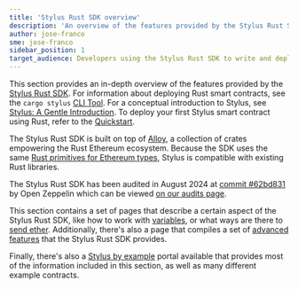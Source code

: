 ```yaml
---
title: 'Stylus Rust SDK overview'
description: 'An overview of the features provided by the Stylus Rust SDK'
author: jose-franco
sme: jose-franco
sidebar_position: 1
target_audience: Developers using the Stylus Rust SDK to write and deploy smart contracts.
---
```


This section provides an in-depth overview of the features provided by the [Stylus Rust SDK](https://github.com/OffchainLabs/stylus-sdk-rs). For information about deploying Rust smart contracts, see the `cargo stylus` [CLI Tool](https://github.com/OffchainLabs/cargo-stylus). For a conceptual introduction to Stylus, see [Stylus: A Gentle Introduction](../gentle-introduction.mdx). To deploy your first Stylus smart contract using Rust, refer to the [Quickstart](../quickstart.mdx).

The Stylus Rust SDK is built on top of [Alloy](https://www.paradigm.xyz/2023/06/alloy), a collection of crates empowering the Rust Ethereum ecosystem. Because the SDK uses the same [Rust primitives for Ethereum types](https://docs.rs/alloy-primitives/latest/alloy_primitives/), Stylus is compatible with existing Rust libraries.

The Stylus Rust SDK has been audited in August 2024 at [commit #62bd831](https://github.com/OffchainLabs/stylus-sdk-rs/tree/62bd8318c7f3ab5be954cbc264f85bf2ba3f4b06) by Open Zeppelin which can be viewed [on our audits page](audit-reports.mdx).

This section contains a set of pages that describe a certain aspect of the Stylus Rust SDK, like how to work with [variables](/stylus-by-example/basic_examples/variables.mdx), or what ways are there to [send ether](/stylus-by-example/basic_examples/sending_ether.mdx). Additionally, there's also a page that compiles a set of [advanced features](/stylus/reference/rust-sdk-guide.md) that the Stylus Rust SDK provides.

Finally, there's also a [Stylus by example](https://stylus-by-example.org) portal available that provides most of the information included in this section, as well as many different example contracts.
